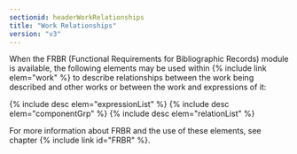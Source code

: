 ```yaml
---
sectionid: headerWorkRelationships
title: "Work Relationships"
version: "v3"
---
```


When the FRBR (Functional Requirements for Bibliographic Records) module is available,
the
following elements may be used within {% include link elem="work" %} to describe relationships
between the work being described and other works or between the work and expressions
of
it:



{% include desc elem="expressionList" %}
{% include desc elem="componentGrp" %}
{% include desc elem="relationList" %}




For more information about FRBR and the use of these elements, see chapter {% include link id="FRBR" %}.

